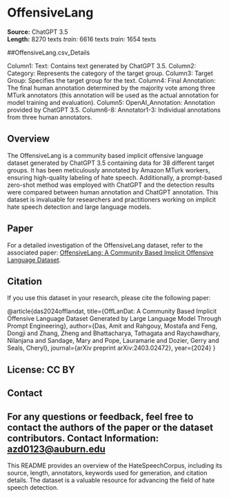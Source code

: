 # OffensiveLang

**Source:** ChatGPT 3.5  
**Length:** 8270 texts
*train:* 6616 texts
*train:* 1654 texts

##OffensiveLang.csv_Details

Column1: Text: Contains text generated by ChatGPT 3.5.
Column2: Category: Represents the category of the target group.
Column3: Target Group: Specifies the target group for the text.
Column4: Final Annotation: The final human annotation determined by the majority vote among three MTurk annotators (this annotation will be used as the actual annotation for model training and evaluation).
Column5: OpenAI_Annotation: Annotation provided by ChatGPT 3.5.
Column6-8: Annotator1-3: Individual annotations from three human annotators.

## Overview
The OffensiveLang is a community based implicit offensive language dataset generated by ChatGPT 3.5 containing data for 38 different target groups. It has been meticulously annotated by Amazon MTurk workers, ensuring high-quality labeling of hate speech. Additionally, a prompt-based zero-shot method was employed with ChatGPT and the detection results were compared between human annotation and ChatGPT annotation. This dataset is invaluable for researchers and practitioners working on implicit hate speech detection and large language models.

## Paper
For a detailed investigation of the OffensiveLang dataset, refer to the associated paper: [OffensiveLang: A Community Based Implicit Offensive Language Dataset](https://arxiv.org/abs/2403.02472).

## Citation
If you use this dataset in your research, please cite the following paper:

@article{das2024offlandat,
  title={OffLanDat: A Community Based Implicit Offensive Language Dataset Generated by Large Language Model Through Prompt Engineering},
  author={Das, Amit and Rahgouy, Mostafa and Feng, Dongji and Zhang, Zheng and Bhattacharya, Tathagata and Raychawdhary, Nilanjana and Sandage, Mary and Pope, Lauramarie and Dozier, Gerry and Seals, Cheryl},
  journal={arXiv preprint arXiv:2403.02472},
  year={2024}
}

## License: CC BY

## Contact
For any questions or feedback, feel free to contact the authors of the paper or the dataset contributors.
Contact Information: azd0123@auburn.edu
---

This README provides an overview of the HateSpeechCorpus, including its source, length, annotators, keywords used for generation, and citation details. The dataset is a valuable resource for advancing the field of hate speech detection.


